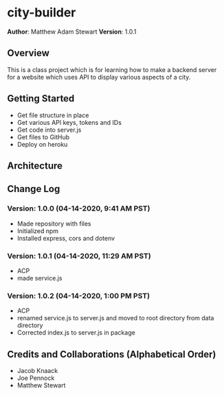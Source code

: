 # city-builder

**Author**: Matthew Adam Stewart
**Version**: 1.0.1

## Overview
This is a class project which is for learning how to make a backend server for a website which uses API to display various aspects of a city.

<!-- Provide a high level overview of what this application is and why you are building it, beyond the fact that it's an assignment for this class. (i.e. What's your problem domain?) -->

## Getting Started
* Get file structure in place
* Get various API keys, tokens and IDs
* Get code into server.js
* Get files to GitHub
* Deploy on heroku

<!-- What are the steps that a user must take in order to build this app on their own machine and get it running? -->

## Architecture

<!-- Provide a detailed description of the application design. What technologies (languages, libraries, etc) you're using, and any other relevant design information. -->

## Change Log
### **Version**: 1.0.0 (04-14-2020, 9:41 AM PST)
* Made repository with files
* Initialized npm
* Installed  express, cors and dotenv

### **Version**: 1.0.1 (04-14-2020, 11:29 AM PST)
* ACP 
* made service.js

### **Version**: 1.0.2 (04-14-2020, 1:00 PM PST)
* ACP 
* renamed service.js to server.js and moved to root directory from data directory
* Corrected index.js to server.js in package
<!-- Use this area to document the iterative changes made to your application as each feature is successfully implemented. Use time stamps. Here's an examples:

01-01-2001 4:59pm - Application now has a fully-functional express server, with a GET route for the location resource.-->

## Credits and Collaborations (Alphabetical Order)
* Jacob Knaack
* Joe Pennock
* Matthew Stewart

<!-- Give credit (and a link) to other people or resources that helped you build this application. -->
